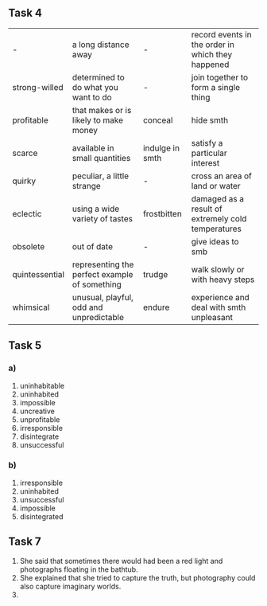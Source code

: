 ## Task 4
|   |   |   |   |
|---|---|---|---|
|-|a long distance away|-|record events in the order in which they happened|
|strong-willed|determined to do what you want to do|-|join together to form a single thing|
|profitable|that makes or is likely to make money|conceal|hide smth|
|scarce|available in small quantities|indulge in smth|satisfy a particular interest|
|quirky|peculiar, a little strange|-|cross an area of land or water|
|eclectic|using a wide variety of tastes|frostbitten|damaged as a result of extremely cold temperatures|
|obsolete|out of date|-|give ideas to smb|
|quintessential|representing the perfect example of something|trudge|walk slowly or with heavy steps|
|whimsical|unusual, playful, odd and unpredictable|endure|experience and deal with smth unpleasant|
## Task 5
### a)
1. uninhabitable
2. uninhabited
3. impossible
4. uncreative
5. unprofitable
6. irresponsible
7. disintegrate
8. unsuccessful
### b)
1. irresponsible
2. uninhabited
3. unsuccessful
4. impossible
5. disintegrated
## Task 7
1.  She said that sometimes there would had been a red light and photographs floating in the bathtub.
2. She explained that she tried to capture the truth, but photography could also capture imaginary worlds.
3. 